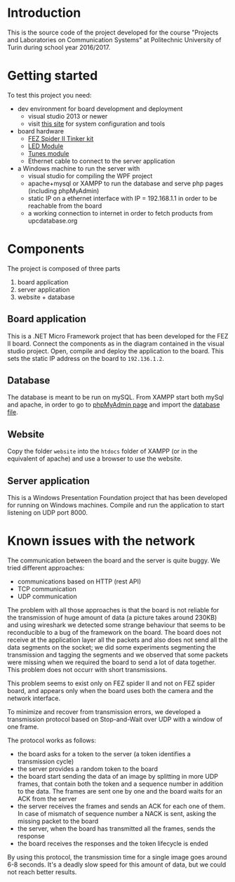 # Introduction

This is the source code of the project developed for the course "Projects and Laboratories on Communication Systems" at Politechnic University of Turin during school year 2016/2017.

# Getting started

To test this project you need:

- dev environment for board development and deployment
  - visual studio 2013 or newer
  - visit [this site](https://www.ghielectronics.com/support/netmf) for system configuration and tools
- board hardware
  - [FEZ Spider II Tinker kit](https://www.ghielectronics.com/catalog/product/543)
  - [LED Module](https://www.ghielectronics.com/catalog/product/422)
  - [Tunes module](https://www.ghielectronics.com/catalog/product/434)
  - Ethernet cable to connect to the server application
- a Windows machine to run the server with
  - visual studio for compiling the WPF project
  - apache+mysql or XAMPP to run the database and serve php pages (including phpMyAdmin)
  - static IP on a ethernet interface with IP = 192.168.1.1 in order to be reachable from the board
  - a working connection to internet in order to fetch products from upcdatabase.org

# Components

The project is composed of three parts
1. board application
2. server application
3. website + database

## Board application

This is a .NET Micro Framework project that has been developed for the FEZ II board. Connect the components as in the diagram contained in the visual studio project. Open, compile and deploy the application to the board. This sets the static IP address on the board to `192.136.1.2`.

## Database

The database is meant to be run on mySQL. From XAMPP start both mySql and apache, in order to go to [phpMyAdmin page](http://localhost/phpmyadmin) and import the [database file](Website/database/plcs.sql).

## Website
Copy the folder `website` into the `htdocs` folder of XAMPP (or in the equivalent of apache) and use a browser to use the website.

## Server application

This is a Windows Presentation Foundation project that has been developed for running on Windows machines. Compile and run the application to start listening on UDP port 8000.

# Known issues with the network

The communication between the board and the server is quite buggy. We tried different approaches:

- communications based on HTTP (rest API)
- TCP communication
- UDP communication

The problem with all those approaches is that the board is not reliable for the transmission of huge amount of data (a picture takes around 230KB) and using wireshark we detected some strange behaviour that seems to be reconducible to a bug of the framework on the board. The board does not receive at the application layer all the packets and also does not send all the data segments on the socket; we did some experiments segmenting the transmission and tagging the segments and we observed that some packets were missing when we required the board to send a lot of data together. This problem does not occurr with short transmissions.

This problem seems to exist only on FEZ spider II and not on FEZ spider board, and appears only when the board uses both the camera and the network interface.

To minimize and recover from transmission errors, we developed a transmission protocol based on Stop-and-Wait over UDP with a window of one frame.

The protocol works as follows:

- the board asks for a token to the server (a token identifies a transmission cycle)
- the server provides a random token to the board
- the board start sending the data of an image by splitting in more UDP frames, that contain both the token and a sequence number in addition to the data. The frames are sent one by one and the board waits for an ACK from the server
- the server receives the frames and sends an ACK for each one of them. In case of mismatch of sequence number a NACK is sent, asking the missing packet to the board
- the server, when the board has transmitted all the frames, sends the response
- the board receives the responses and the token lifecycle is ended

By using this protocol, the transmission time for a single image goes around 6-8 seconds. It's a deadly slow speed for this amount of data, but we could not reach better results.
